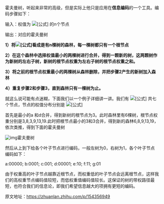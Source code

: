 霍夫曼树，听起来非常的高级，但是实际上他只是应用在**信息编码**的一个工具。编码步骤如下：

输入：权值为 ![[公式]](https://www.zhihu.com/equation?tex=%28w_1%2Cw_2%2C...%2Cw_n%29) 的n个节点

输出：对应的霍夫曼树

**1）将![[公式]](https://www.zhihu.com/equation?tex=%28w_1%2Cw_2%2C...%2Cw_n%29)看成是有n棵树的森林，每一棵树都只有一个根节点**

**2）在这个森林中选择权值最小的两棵树进行合并，得到一颗新的树，这两颗树作为新树的左右子树，新树的根节点权重为左右子树的根节点权重之和。**

**3）将之前的根节点权重最小的两棵树从森林删除，并把步骤2产生的新树加入森林**

**4）重复步骤2和步骤3，直到森林只有一棵树为止。**

就这么说可能有点迷糊，下面我们以一个例子详细讲一讲。我们有 ![[公式]](https://www.zhihu.com/equation?tex=%28a%2Cb%2Cc%2Cd%2Ce%2Cf%2Cg%29) 共七个节点，节点的权值分布分别是 ![[公式]](https://www.zhihu.com/equation?tex=%281%2C3%2C8%2C2%2C9%2C13%2C19%29)

首先是最小的a 和d合并，得到新树的根节点为3。此时森林里有6棵树，根节点权重分别是3,8,3,9,13,19.此时把根节点最小的3和3合并，得到新的森林6,8,9,13,19，依次类推，得到下面的霍夫曼树

![img](https://pic1.zhimg.com/80/v2-121a0944a04d6858bbc79d744f2fa5a0_720w.jpg)霍夫曼树

然后从上到下给各个叶子节点进行编码，一般左树为0，右树为1，各个叶子节点编码如下：

a:00000; b:0001; c:001; d:00001; e:10; f:11; g:01

由于权重高的叶子节点越靠近根节点，而权重低的叶子节点会远离根节点，这样我们的高权重节点编码值较短，而低权重值编码值较长。这保证的树的带权路径最短，也符合我们的信息论，即我们希望信息越大的项拥有更短的编码。

原文地址：https://zhuanlan.zhihu.com/p/154356949